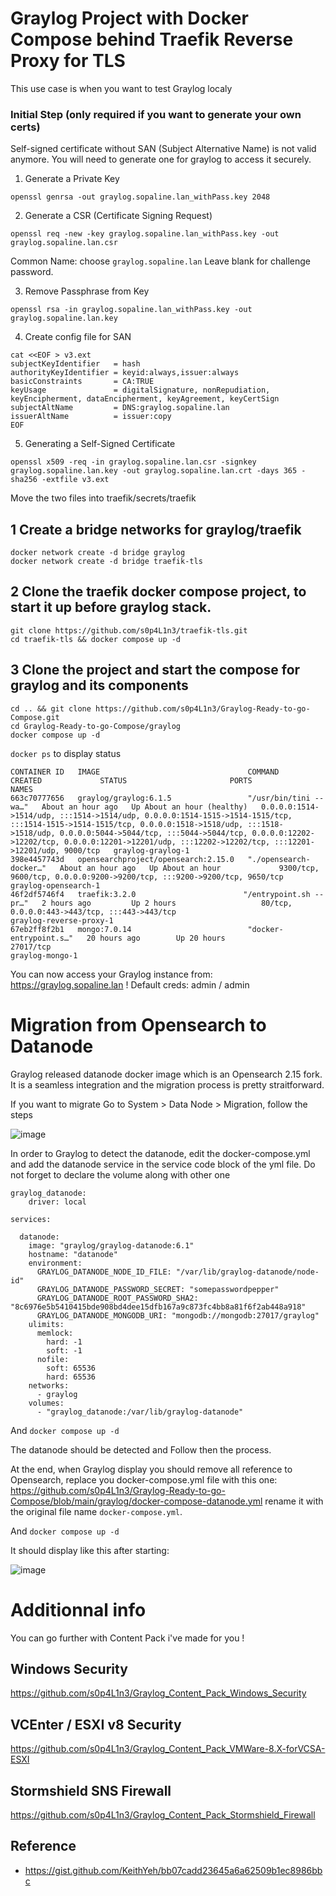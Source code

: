 # Graylog Project with Docker Compose behind Traefik Reverse Proxy for TLS

This use case is when you want to test Graylog localy

### Initial Step (only required if you want to generate your own certs)

Self-signed certificate without SAN (Subject Alternative Name) is not valid anymore. 
You will need to generate one for graylog to access it securely.

1. Generate a Private Key
```shell
openssl genrsa -out graylog.sopaline.lan_withPass.key 2048
```

2. Generate a CSR (Certificate Signing Request)
```shell
openssl req -new -key graylog.sopaline.lan_withPass.key -out graylog.sopaline.lan.csr
```
Common Name: choose `graylog.sopaline.lan`
Leave blank for challenge password.

3. Remove Passphrase from Key
```shell
openssl rsa -in graylog.sopaline.lan_withPass.key -out graylog.sopaline.lan.key
```

4. Create config file for SAN
```shell
cat <<EOF > v3.ext
subjectKeyIdentifier   = hash
authorityKeyIdentifier = keyid:always,issuer:always
basicConstraints       = CA:TRUE
keyUsage               = digitalSignature, nonRepudiation, keyEncipherment, dataEncipherment, keyAgreement, keyCertSign
subjectAltName         = DNS:graylog.sopaline.lan
issuerAltName          = issuer:copy
EOF
```


5. Generating a Self-Signed Certificate
```shell
openssl x509 -req -in graylog.sopaline.lan.csr -signkey graylog.sopaline.lan.key -out graylog.sopaline.lan.crt -days 365 -sha256 -extfile v3.ext
```

Move the two files into traefik/secrets/traefik

## 1 Create a bridge networks for graylog/traefik
```
docker network create -d bridge graylog
docker network create -d bridge traefik-tls
```

## 2 Clone the traefik docker compose project, to start it up before graylog stack.
```
git clone https://github.com/s0p4L1n3/traefik-tls.git
cd traefik-tls && docker compose up -d
```

## 3 Clone the project and start the compose for graylog and its components

```
cd .. && git clone https://github.com/s0p4L1n3/Graylog-Ready-to-go-Compose.git
cd Graylog-Ready-to-go-Compose/graylog
docker compose up -d
```

`docker ps` to display status
```
CONTAINER ID   IMAGE                                 COMMAND                  CREATED             STATUS                       PORTS                                                                                                                                                                                                                                                                                                    NAMES
663c70777656   graylog/graylog:6.1.5                 "/usr/bin/tini -- wa…"   About an hour ago   Up About an hour (healthy)   0.0.0.0:1514->1514/udp, :::1514->1514/udp, 0.0.0.0:1514-1515->1514-1515/tcp, :::1514-1515->1514-1515/tcp, 0.0.0.0:1518->1518/udp, :::1518->1518/udp, 0.0.0.0:5044->5044/tcp, :::5044->5044/tcp, 0.0.0.0:12202->12202/tcp, 0.0.0.0:12201->12201/udp, :::12202->12202/tcp, :::12201->12201/udp, 9000/tcp   graylog-graylog-1
398e4457743d   opensearchproject/opensearch:2.15.0   "./opensearch-docker…"   About an hour ago   Up About an hour             9300/tcp, 9600/tcp, 0.0.0.0:9200->9200/tcp, :::9200->9200/tcp, 9650/tcp                                                                                                                                                                                                                                  graylog-opensearch-1
46f2df5746f4   traefik:3.2.0                        "/entrypoint.sh --pr…"   2 hours ago         Up 2 hours                   80/tcp, 0.0.0.0:443->443/tcp, :::443->443/tcp                                                                                                                                                                                                                                                            graylog-reverse-proxy-1
67eb2ff8f2b1   mongo:7.0.14                          "docker-entrypoint.s…"   20 hours ago        Up 20 hours                  27017/tcp                                                                                                                                                                                                                                                                                                graylog-mongo-1
```

You can now access your Graylog instance from: https://graylog.sopaline.lan !
Default creds: admin / admin

# Migration from Opensearch to Datanode

Graylog released datanode docker image which is an Opensearch 2.15 fork. It is a seamless integration and the migration process is pretty straitforward.

If you want to migrate Go to System > Data Node > Migration, follow the steps

![image](https://github.com/user-attachments/assets/9aaf2ff0-838f-4ffb-aab3-4c63a35fcc72)

In order to Graylog to detect the datanode, edit the docker-compose.yml and add the datanode service in the service code block of the yml file.
Do not forget to declare the volume along with other one

```
graylog_datanode:
    driver: local

services:

  datanode:
    image: "graylog/graylog-datanode:6.1"
    hostname: "datanode"
    environment:
      GRAYLOG_DATANODE_NODE_ID_FILE: "/var/lib/graylog-datanode/node-id"
      GRAYLOG_DATANODE_PASSWORD_SECRET: "somepasswordpepper"
      GRAYLOG_DATANODE_ROOT_PASSWORD_SHA2: "8c6976e5b5410415bde908bd4dee15dfb167a9c873fc4bb8a81f6f2ab448a918"
      GRAYLOG_DATANODE_MONGODB_URI: "mongodb://mongodb:27017/graylog"
    ulimits:
      memlock:
        hard: -1
        soft: -1
      nofile:
        soft: 65536
        hard: 65536
    networks:
      - graylog
    volumes:
      - "graylog_datanode:/var/lib/graylog-datanode"
```

And `docker compose up -d`

The datanode should be detected and Follow then the process.

At the end, when Graylog display you should remove all reference to Opensearch, replace you docker-compose.yml file with this one: https://github.com/s0p4L1n3/Graylog-Ready-to-go-Compose/blob/main/graylog/docker-compose-datanode.yml
rename it with the original file name `docker-compose.yml`.

And `docker compose up -d`

It should display like this after starting:

![image](https://github.com/user-attachments/assets/babf9352-81f1-47f6-9202-5487a9d86a79)

# Additionnal info

You can go further with Content Pack i've made for you !

## Windows Security
https://github.com/s0p4L1n3/Graylog_Content_Pack_Windows_Security
## VCEnter / ESXI v8 Security
https://github.com/s0p4L1n3/Graylog_Content_Pack_VMWare-8.X-forVCSA-ESXI

## Stormshield SNS Firewall
https://github.com/s0p4L1n3/Graylog_Content_Pack_Stormshield_Firewall



## Reference
- https://gist.github.com/KeithYeh/bb07cadd23645a6a62509b1ec8986bbc
